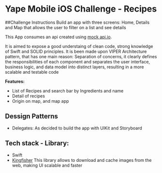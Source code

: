 # Yape Mobile iOS Challenge - Recipes

##Challenge Instructions
Build an app with three screens: 
Home, Details and Map that allows the user to filter on a list and see details

This App consumes an api created using [mock api.io](https://mockapi.io/). 

It is aimed to expose a good understaing of clean code, 
strong knowledge of Swift and SOLID principles.
It is been made upon VIPER Architecture pattern, that has one main reason:
Separation of concerns, it clearly defines the responsibilities of each component 
and separates the user interface, business logic, and data model into distinct layers,
resulting in a more scalable and testable code

**Features:**
- List of Recipes and search bar by Ingredients and name
- Detail of recipes
- Origin on map, and map app

## Dessign Patterns
- Delegates: As decided to build the app with UIKit and Storyboard

## Tech stack - Library:
- Swift
- [Kingfisher](https://swiftpackageindex.com/onevcat/Kingfisher/master/documentation/kingfisher)
This library allows to download and cache images from the web, making UI scalable and faster
